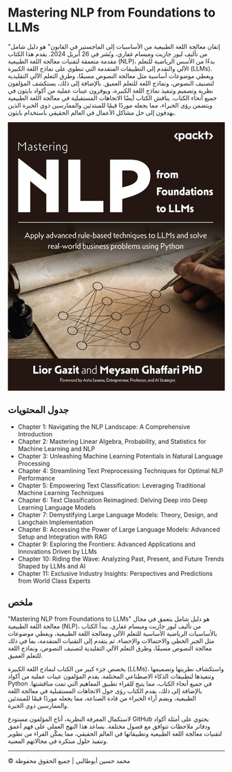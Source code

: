 <!-- ©©©©©©©©©©©©©©©©©©©©©©©© All Rights Are Reserved By Muhammad Husain Abootalebi ©©©©©©©©©©©©©©©©©©©©©©©©©©©©©©©©©© -->

# Mastering NLP from Foundations to LLMs

"إتقان معالجة اللغة الطبيعية من الأساسيات إلى الماجستير في القانون" هو دليل شامل من تأليف ليور جازيت وميسام غفاري، ونُشر في 26 أبريل 2024. يقدم هذا الكتاب مقدمة متعمقة لتقنيات معالجة اللغة الطبيعية (NLP)، بدءًا من الأسس الرياضية للتعلم الآلي والتقدم إلى التطبيقات المتقدمة التي تنطوي على نماذج اللغة الكبيرة (LLMs). ويغطي موضوعات أساسية مثل معالجة النصوص مسبقًا، وطرق التعلم الآلي التقليدية لتصنيف النصوص، ونماذج اللغة للتعلم العميق. بالإضافة إلى ذلك، يستكشف المؤلفون نظرية وتصميم وتنفيذ نماذج اللغة الكبيرة، ويوفرون عينات عملية من أكواد بايثون في جميع أنحاء الكتاب. يناقش الكتاب أيضًا الاتجاهات المستقبلية في معالجة اللغة الطبيعية ويتضمن رؤى الخبراء، مما يجعله موردًا قيمًا للمبتدئين والممارسين ذوي الخبرة الذين يهدفون إلى حل مشاكل الأعمال في العالم الحقيقي باستخدام بايثون.

![Mastering NLP from Foundations to LLMs](../../assets/Books/Book%20Covers/2%20-%202%20-%20Mastering%20NLP%20from%20Foundations%20to%20LLMs.jpg)

## جدول المحتويات

- Chapter 1: Navigating the NLP Landscape: A Comprehensive Introduction
- Chapter 2: Mastering Linear Algebra, Probability, and Statistics for Machine Learning and NLP
- Chapter 3: Unleashing Machine Learning Potentials in Natural Language Processing
- Chapter 4: Streamlining Text Preprocessing Techniques for Optimal NLP Performance
- Chapter 5: Empowering Text Classification: Leveraging Traditional Machine Learning Techniques
- Chapter 6: Text Classification Reimagined: Delving Deep into Deep Learning Language Models
- Chapter 7: Demystifying Large Language Models: Theory, Design, and Langchain Implementation
- Chapter 8: Accessing the Power of Large Language Models: Advanced Setup and Integration with RAG
- Chapter 9: Exploring the Frontiers: Advanced Applications and Innovations Driven by LLMs
- Chapter 10: Riding the Wave: Analyzing Past, Present, and Future Trends Shaped by LLMs and AI
- Chapter 11: Exclusive Industry Insights: Perspectives and Predictions from World Class Experts

## ملخص

"Mastering NLP from Foundations to LLMs" هو دليل شامل يتعمق في مجال معالجة اللغة الطبيعية (NLP)، من تأليف ليور جازيت وميسام غفاري. يبدأ الكتاب بالأساسيات الرياضية الأساسية للتعلم الآلي ومعالجة اللغة الطبيعية، ويغطي موضوعات مثل الجبر الخطي والاحتمالات والإحصاء. ثم يتقدم إلى التقنيات المتقدمة، بما في ذلك معالجة النصوص مسبقًا، وطرق التعلم الآلي التقليدية لتصنيف النصوص، ونماذج اللغة للتعلم العميق.

يخصص جزء كبير من الكتاب لنماذج اللغة الكبيرة (LLMs)، واستكشاف نظريتها وتصميمها وتنفيذها لتطبيقات الذكاء الاصطناعي المختلفة. يقدم المؤلفون عينات عملية من أكواد Python في جميع أنحاء الكتاب، مما يتيح للقراء تطبيق المفاهيم التي تمت مناقشتها. بالإضافة إلى ذلك، يقدم الكتاب رؤى حول الاتجاهات المستقبلية في معالجة اللغة الطبيعية، ويضم آراء الخبراء من قادة الصناعة، مما يجعله موردًا قيمًا للمبتدئين والممارسين ذوي الخبرة.

لاستكمال المعرفة النظرية، أتاح المؤلفون مستودع GitHub يحتوي على أمثلة أكواد ودفاتر ملاحظات تتوافق مع فصول مختلفة. يساعد هذا النهج العملي على فهم أعمق لتقنيات معالجة اللغة الطبيعية وتطبيقاتها في العالم الحقيقي، مما يمكّن القراء من تطوير وتنفيذ حلول مبتكرة في مجالاتهم المعنية.

---

© محمد حسين أبوطالبي | جميع الحقوق محفوظة

<!-- ©©©©©©©©©©©©©©©©©©©©©©©© All Rights Are Reserved By Muhammad Husain Abootalebi ©©©©©©©©©©©©©©©©©©©©©©©©©©©©©©©©©© -->
